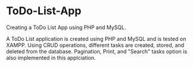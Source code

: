 # ToDo-List-App
Creating a ToDo List App using PHP and MySQL.

A ToDo List application is created using PHP and MySQL and is tested on XAMPP.
Using CRUD operations, different tasks are created, stored, and deleted from the database.
Pagination, Print, and "Search" tasks option is also implemented in this applciation.
